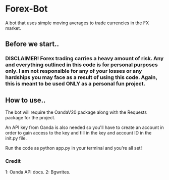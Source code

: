 # Forex-Bot
A bot that uses simple moving averages to trade currencies in the FX market.

## Before we start..
### DISCLAIMER! Forex trading carries a heavy amount of risk. Any and everything outlined in this code is for personal purposes only. I am not responsible for any of your losses or any hardships you may face as a result of using this code. Again, this is meant to be used ONLY as a personal fun project.

## How to use..
The bot will require the OandaV20 package along with the Requests package for the project.

An API key from Oanda is also needed so you'll have to create an account in order to gain access to the key and fill in the key and account ID in the init.py file.

Run the code as python app.py in your terminal and you're all set!

### Credit 
1: Oanda API docs.
2: Bgwrites.
